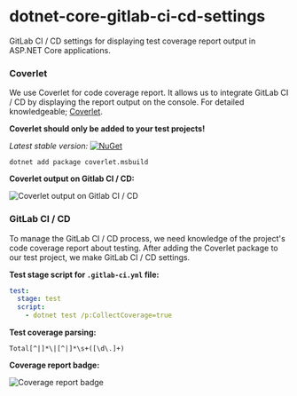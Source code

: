 # dotnet-core-gitlab-ci-cd-settings
GitLab CI / CD settings for displaying test coverage report output in ASP.NET Core applications.

### Coverlet

We use Coverlet for code coverage report. It allows us to integrate GitLab  CI / CD by displaying the report output on the console. For detailed knowledgeable; [Coverlet](https://github.com/tonerdo/coverlet "Coverlet").

**Coverlet should only be added to your test projects!**

*Latest stable version:* [![NuGet](https://img.shields.io/nuget/v/coverlet.msbuild.svg)](https://www.nuget.org/packages/coverlet.msbuild)

```
dotnet add package coverlet.msbuild
```
**Coverlet output on Gitlab CI / CD:**

![Coverlet output on Gitlab CI / CD](http://barisates.com/git/ci-cd/coverlet-console.jpg "Coverlet output on Gitlab CI / CD")

### GitLab CI / CD
To manage the GitLab CI / CD process, we need knowledge of the project's code coverage report about testing. After adding the Coverlet package to our test project, we make GitLab CI / CD settings.

**Test stage script for `.gitlab-ci.yml` file:**
```yml
test:
  stage: test
  script:
    - dotnet test /p:CollectCoverage=true
```

**Test coverage parsing:**
```regex
Total[^|]*\|[^|]*\s+([\d\.]+)
```

**Coverage report badge:**

![Coverage report badge](http://barisates.com/git/ci-cd/badge.jpg "Coverage report badge")